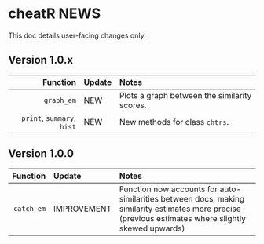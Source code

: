 # cheatR NEWS

This doc details user-facing changes only.

## Version 1.0.x

| Function | Update | Notes |
|---------:|:-------|:------|
|`graph_em`| NEW | Plots a graph between the similarity scores. |
| `print`, `summary`, `hist` | NEW | New methods for class `chtrs`. |

## Version 1.0.0

| Function | Update | Notes |
|---------:|:-------|:------|
|`catch_em`| IMPROVEMENT | Function now accounts for auto-similarities between docs, making similarity estimates more precise (previous estimates where slightly skewed upwards) |